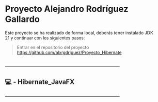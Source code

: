 # Proyecto Alejandro Rodríguez Gallardo
Este proyecto se ha realizado de forma local, deberás tener instalado JDK 21 y continuar con los siguientes pasos:

> Entrar en el repositorio del proyecto
>https://github.com/alxrgdriguez/Proyecto_Hibernate

```

```

―――――――――――――――――――――――――――
## 💻 - Hibernate_JavaFX 
―――――――――――――――――――――――――――


